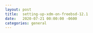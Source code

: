 ```yaml
---
layout:	post
title:	setting-up-xdm-on-freebsd-12.1
date:	2020-07-21 00:00:00 -0600
categories:	general
---
```


